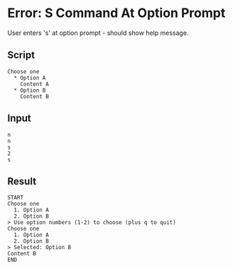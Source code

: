 # Error: S Command At Option Prompt

User enters 's' at option prompt - should show help message.

## Script
```cuentitos
Choose one
  * Option A
    Content A
  * Option B
    Content B
```

## Input
```input
n
n
s
2
s
```

## Result
```result
START
Choose one
  1. Option A
  2. Option B
> Use option numbers (1-2) to choose (plus q to quit)
Choose one
  1. Option A
  2. Option B
> Selected: Option B
Content B
END
```
